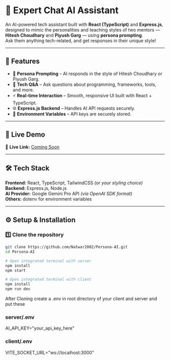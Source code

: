 # 🤖 Expert Chat AI Assistant

An AI-powered tech assistant built with **React (TypeScript)** and **Express.js**, designed to mimic the personalities and teaching styles of two mentors — **Hitesh Choudhary** and **Piyush Garg** — using **persona prompting**.  
Ask them anything tech-related, and get responses in their unique style!

---

## 📌 Features
- 🧠 **Persona Prompting** – AI responds in the style of Hitesh Choudhary or Piyush Garg.
- 💬 **Tech Q&A** – Ask questions about programming, frameworks, tools, and more.
- ⚡ **Real-time Interaction** – Smooth, responsive UI built with React + TypeScript.
- 🌐 **Express.js Backend** – Handles AI API requests securely.
- 🔐 **Environment Variables** – API keys are securely stored.

---

## 🚀 Live Demo
🔗 **Live Link:** [Coming Soon](#)

---

## 🛠️ Tech Stack
**Frontend:** React, TypeScript, TailwindCSS *(or your styling choice)*  
**Backend:** Express.js, Node.js  
**AI Provider:** Google Gemini Pro API *(via OpenAI SDK format)*  
**Others:** dotenv for environment variables

---

## ⚙️ Setup & Installation

### 1️⃣ Clone the repository
```bash
git clone https://github.com/Natwar2002/Persona-AI.git
cd Persona-AI

# Open integrated terminal with server
npm install
npm start

# Open integrated terminal with client
npm install
npm run dev
```

After Cloning create a .env in root directory of your client and server and put these

### server/.env
AI_API_KEY="your_api_key_here"

### client/.env
VITE_SOCKET_URL="ws://localhost:3000"